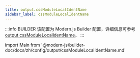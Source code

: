 ```yaml
---
title: output.cssModuleLocalIdentName
sidebar_label: cssModuleLocalIdentName
---
```


:::info BUILDER
该配置为 Modern.js Builder 配置，详细信息可参考 [output.cssModuleLocalIdentName](https://modernjs.dev/builder/api/config-output.html#output-cssmodulelocalidentname)。
:::

import Main from '@modern-js/builder-doc/docs/zh/config/output/cssModuleLocalIdentName.md'

<Main />
